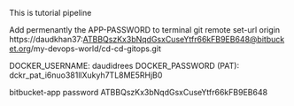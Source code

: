 This is tutorial pipeline

Add permenantly the APP-PASSWORD to terminal 
git remote set-url origin https://daudkhan37:ATBBQszKx3bNqdGsxCuseYtfr66kFB9EB648@bitbucket.org/my-devops-world/cd-cd-gitops.git

DOCKER_USERNAME: daudidrees
DOCKER_PASSWORD (PAT): dckr_pat_i6nuo381llXukyh7TL8ME5RHjB0

bitbucket-app password
ATBBQszKx3bNqdGsxCuseYtfr66kFB9EB648